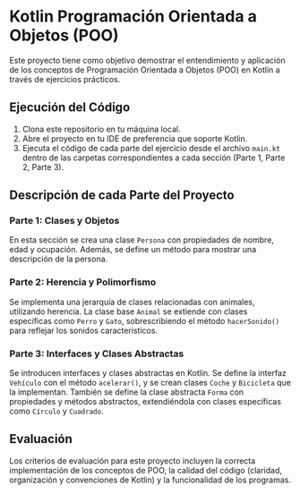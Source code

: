 # Kotlin Programación Orientada a Objetos (POO)

Este proyecto tiene como objetivo demostrar el entendimiento y aplicación de los conceptos de Programación Orientada a Objetos (POO) en Kotlin a través de ejercicios prácticos.

## Ejecución del Código

1. Clona este repositorio en tu máquina local.
2. Abre el proyecto en tu IDE de preferencia que soporte Kotlin.
3. Ejecuta el código de cada parte del ejercicio desde el archivo `main.kt` dentro de las carpetas correspondientes a cada sección (Parte 1, Parte 2, Parte 3).

## Descripción de cada Parte del Proyecto

### Parte 1: Clases y Objetos

En esta sección se crea una clase `Persona` con propiedades de nombre, edad y ocupación. Además, se define un método para mostrar una descripción de la persona.

### Parte 2: Herencia y Polimorfismo

Se implementa una jerarquía de clases relacionadas con animales, utilizando herencia. La clase base `Animal` se extiende con clases específicas como `Perro` y `Gato`, sobrescribiendo el método `hacerSonido()` para reflejar los sonidos característicos.

### Parte 3: Interfaces y Clases Abstractas

Se introducen interfaces y clases abstractas en Kotlin. Se define la interfaz `Vehículo` con el método `acelerar()`, y se crean clases `Coche` y `Bicicleta` que la implementan. También se define la clase abstracta `Forma` con propiedades y métodos abstractos, extendiéndola con clases específicas como `Círculo` y `Cuadrado`.

## Evaluación

Los criterios de evaluación para este proyecto incluyen la correcta implementación de los conceptos de POO, la calidad del código (claridad, organización y convenciones de Kotlin) y la funcionalidad de los programas.
